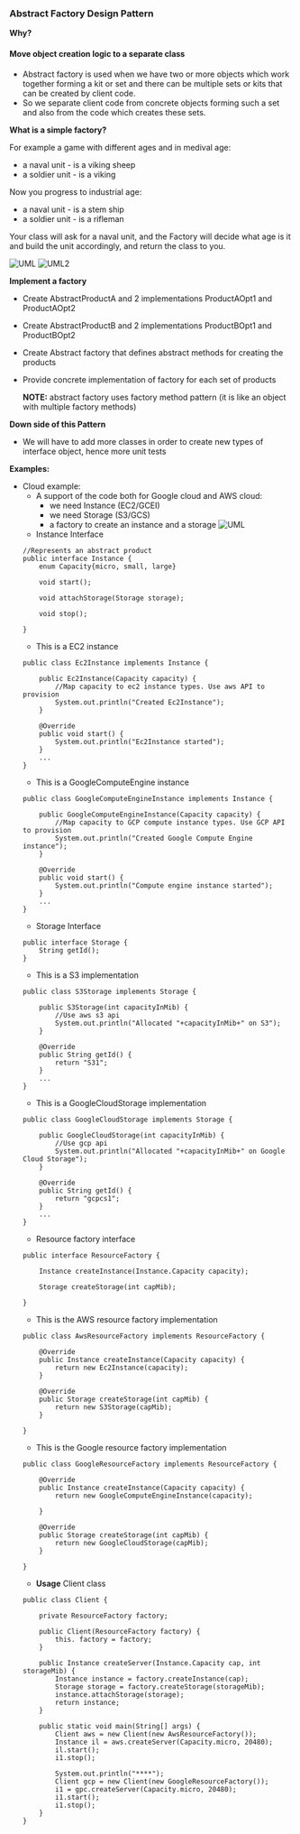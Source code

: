 
### Abstract Factory Design Pattern
**Why?**
#### Move object creation logic to a separate class
- Abstract factory is used when we have two or more objects which work together forming a kit or set and there can be multiple sets or kits that can be created by client code.
- So we separate client code from concrete objects forming such a set and also from the code which creates these sets.

**What is a simple factory?**

For example a game with different ages and in medival age: 
* a naval unit - is a viking sheep
* a soldier unit - is a viking

Now you progress to industrial age:
* a naval unit - is a stem ship
* a soldier unit - is a rifleman

Your class will ask for a naval unit, and the Factory will decide what age is it and build the unit accordingly, and return the class to you.

![UML](/Files/AbstractFactoryDP.png)
![UML2](/Files/AbstractFactoryDP2.png)

**Implement a factory**
- Create AbstractProductA and 2 implementations ProductAOpt1 and ProductAOpt2
- Create AbstractProductB and 2 implementations ProductBOpt1 and ProductBOpt2
- Create Abstract factory that defines abstract methods for creating the products
- Provide concrete implementation of factory for each set of products

    **NOTE:** abstract factory uses factory method pattern (it is like an object with multiple factory methods)

**Down side of this Pattern**
- We will have to add more classes in order to create new types of interface object, hence more unit tests

**Examples:**
- Cloud example:
    - A support of the code both for Google cloud and AWS cloud:
        - we need Instance (EC2/GCEI)
        - we need Storage (S3/GCS)
        - a factory to create an instance and a storage
    ![UML](/Files/AbstractFactoryExample.png)
    - Instance Interface
    ```
    //Represents an abstract product
    public interface Instance {
        enum Capacity{micro, small, large}

        void start();

        void attachStorage(Storage storage);

        void stop();

    }
    ```
    - This is a EC2 instance
    ```
    public class Ec2Instance implements Instance {

        public Ec2Instance(Capacity capacity) {
            //Map capacity to ec2 instance types. Use aws API to provision
            System.out.println("Created Ec2Instance");
        }

        @Override
        public void start() {
            System.out.println("Ec2Instance started");
        }
        ...
    }
    ```
    - This is a GoogleComputeEngine instance
    ```
    public class GoogleComputeEngineInstance implements Instance {

        public GoogleComputeEngineInstance(Capacity capacity) {
            //Map capacity to GCP compute instance types. Use GCP API to provision
            System.out.println("Created Google Compute Engine instance");
        }

        @Override
        public void start() {
            System.out.println("Compute engine instance started");
        }
        ...
    }
    ```
    - Storage Interface
    ```
    public interface Storage {
        String getId();
    }
    ```
    - This is a S3 implementation
    ```
    public class S3Storage implements Storage {

        public S3Storage(int capacityInMib) {
            //Use aws s3 api
            System.out.println("Allocated "+capacityInMib+" on S3");
        }

        @Override
        public String getId() {
            return "S31";
        }
        ...
    }
    ```
    - This is a GoogleCloudStorage implementation
    ```
    public class GoogleCloudStorage implements Storage {

        public GoogleCloudStorage(int capacityInMib) {
            //Use gcp api
            System.out.println("Allocated "+capacityInMib+" on Google Cloud Storage");
        }

        @Override
        public String getId() {
            return "gcpcs1";
        }
        ...
    }
    ```
    - Resource factory interface
    ```
    public interface ResourceFactory {

        Instance createInstance(Instance.Capacity capacity);

        Storage createStorage(int capMib);

    }
    ```
    - This is the AWS resource factory implementation
    ```
    public class AwsResourceFactory implements ResourceFactory {

        @Override
        public Instance createInstance(Capacity capacity) {
            return new Ec2Instance(capacity);
        }

        @Override
        public Storage createStorage(int capMib) {
            return new S3Storage(capMib);
        }

    }
    ```
    - This is the Google resource factory implementation
    ```
    public class GoogleResourceFactory implements ResourceFactory {

        @Override
        public Instance createInstance(Capacity capacity) {
            return new GoogleComputeEngineInstance(capacity);

        }

        @Override
        public Storage createStorage(int capMib) {
            return new GoogleCloudStorage(capMib);
        }

    }
    ```
    - **Usage** Client class
    ```
    public class Client {

        private ResourceFactory factory;

        public Client(ResourceFactory factory) {
            this. factory = factory;
        }

        public Instance createServer(Instance.Capacity cap, int storageMib) {
            Instance instance = factory.createInstance(cap);
            Storage storage = factory.createStorage(storageMib);
            instance.attachStorage(storage);
            return instance;
        }

        public static void main(String[] args) {
            Client aws = new Client(new AwsResourceFactory());
            Instance il = aws.createServer(Capacity.micro, 20480);
            il.start();
            i1.stop();

            System.out.println("****");
            Client gcp = new Client(new GoogleResourceFactory());
            i1 = gpc.createServer(Capacity.micro, 20480);
            i1.start();
            i1.stop();
        }
    }
    ```